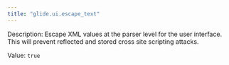 ```yaml
---
title: "glide.ui.escape_text"
---
```


Description: Escape XML values at the parser level for the user interface.  This will prevent reflected and stored cross site scripting attacks.

Value: `true`